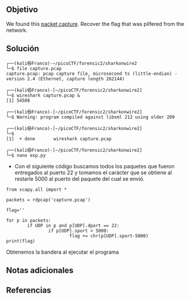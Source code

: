 ## Objetivo
We found this [packet capture](https://jupiter.challenges.picoctf.org/static/b506393b6f9d53b94011df000c534759/capture.pcap). Recover the flag that was pilfered from the network.
## Solución

```
┌──(kali㉿Franco)-~/picoCTF/forensic2/sharkonwire2
└─$ file capture.pcap                                    
capture.pcap: pcap capture file, microsecond ts (little-endian) - version 2.4 (Ethernet, capture length 262144)

┌──(kali㉿Franco)-[~/picoCTF/forensic2/sharkonwire2]
└─$ wireshark capture.pcap &                                                                           
[1] 54508

┌──(kali㉿Franco)-[~/picoCTF/forensic2/sharkonwire2]
└─$ Warning: program compiled against libxml 212 using older 209

┌──(kali㉿Franco)-[~/picoCTF/forensic2/sharkonwire2]
└─$ 
[1]  + done       wireshark capture.pcap

┌──(kali㉿Franco)-[~/picoCTF/forensic2/sharkonwire2]
└─$ nano exp.py
```
- Con el siguiente código buscamos todos los paquetes que fueron entregados al puerto 22 y tomamos el carácter que se obtiene al restarle 5000 al puerto del paquete del cual se envió.
```
from scapy.all import *

packets = rdpcap('capture.pcap')

flag=''

for p in packets:
        if UDP in p and p[UDP].dport == 22:
                if p[UDP].sport > 5000:
                        flag += chr(p[UDP].sport-5000)
print(flag)
```

Obtenemos la bandera al ejecutar el programa
## Notas adicionales

## Referencias